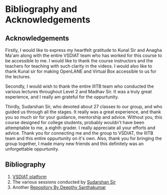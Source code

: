 # Bibliography and Acknowledgements

## Acknowledgements

Firstly, I would like to express my heartfelt gratitude to Kunal Sir and Anagha Ma'am along with the entire VSDIAT team who has worked for this course to be accessible to me. 
I would like to thank the course instructors and the teachers for teaching with such clarity in the videos.
I would also like to thank Kunal sir for making OpenLANE and Virtual Box accessible to us for the lectures.

Secondly, I would wish to thank the entire IIITB team who conducted the various lectures throughout Level 2 and Madhav Sir. It was a truly great experience, and I really am grateful for the oppurtunity.

Thirdly, Sudarshan Sir, who devoted about 27 classes to our group, and who guided us through all the stages. It really was a great experience, and thank you so much sir for your guidance, mentorship and advice. 
Without you, this course designed for college students, probably wouldn't have been attemptable to me, a eighth grader. I really appreciate all your efforts and advice. Thank you for connecting me and the group to VSDIAT, the IIITB team and this entire oppurtunity on it's own.
Also, thank you for bringing the group together, I made many new friends and this definitely was an unforgettable oppurtunity.

## Bibliography

1. [VSDIAT platform](vsdiat.com)
2. The various sessions conducted by [Sudarshan Sir](https://www.linkedin.com/in/linkedin2sudarshan/?originalSubdomain=in)
3. Another [Repository By Deepthy Santhakumar](https://github.com/dsanthak/NASSCOM-VSD-SoC-Design)
